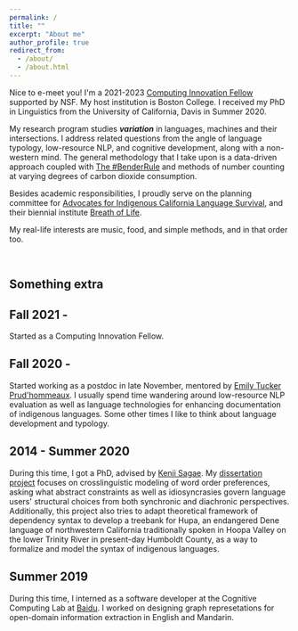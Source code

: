 ```yaml
---
permalink: /
title: ""
excerpt: "About me"
author_profile: true
redirect_from: 
  - /about/
  - /about.html
---
```



Nice to e-meet you! I'm a 2021-2023 [Computing Innovation Fellow](https://cccblog.org/2021/07/22/announcing-the-2021-computing-innovation-fellows/) supported by NSF. My host institution is Boston College. I received my PhD in Linguistics from the University of California, Davis in Summer 2020. 

My research program studies ***variation*** in languages, machines and their intersections. I address related questions from the angle of language typology, low-resource NLP, and cognitive development, along with a non-western mind. The general methodology that I take upon is a data-driven approach coupled with [The #BenderRule](https://thegradient.pub/the-benderrule-on-naming-the-languages-we-study-and-why-it-matters/) and methods of number counting at varying degrees of carbon dioxide consumption. 

Besides academic responsibilities, I proudly serve on the planning committee for [Advocates for Indigenous California Language Survival](https://aicls.org), and their biennial institute [Breath of Life](https://aicls.org/breath-of-life-institute/). 

My real-life interests are music, food, and simple methods, and in that order too.

<br>

Something extra
------

Fall 2021 -
------

Started as a Computing Innovation Fellow.

Fall 2020 -
------

Started working as a postdoc in late November, mentored by [Emily Tucker Prud'hommeaux](http://cs.bc.edu/~prudhome/publications.html). I usually spend time wandering around low-resource NLP evaluation as well as language technologies for enhancing documentation of indigenous languages. Some other times I like to think about language development and typology.


2014 - Summer 2020
------

During this time, I got a PhD, advised by [Kenji Sagae](http://www.sagae.org). My [dissertation project](http://zoeyliu18.github.io/files/Zoey_Dissertation.pdf) focuses on crosslinguistic modeling of word order preferences, asking what abstract constraints as well as idiosyncrasies govern language users' structural choices from both synchronic and diachronic perspectives. Additionally, this project also tries to adapt theoretical framework of dependency syntax to develop a treebank for Hupa, an endangered Dene language of northwestern California traditionally spoken in Hoopa Valley on the lower Trinity River in present-day Humboldt County, as a way to formalize and model the syntax of indigenous languages.


Summer 2019 
------

During this time, I interned as a software developer at the Cognitive Computing Lab at [Baidu](http://research.baidu.com/Index). I worked on designing graph represetations for open-domain information extraction in English and Mandarin.


